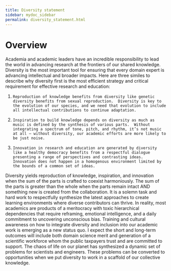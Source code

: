 ```yaml
---
title: Diversity statement
sidebar: mydoc_sidebar
permalink: diversity_statement.html
---
```


# Overview
Academia and academic leaders have an incredible responsibility to lead the world in advancing research at the frontiers of our shared knowledge.  Diversity is the most important tool for ensuring that every domain expert is advancing intellectual and broader impacts.  Here are three similes to describe why diversity first is the most efficient strategy and critical requirement for effective research and education:

1)     Reproduction of knowledge benefits from diversity like genetic diversity benefits from sexual reproduction.  Diversity is key to the evolution of our species, and we need that evolution to include all intellectual contributions to continue adaptation.

2)     Inspiration to build knowledge depends on diversity as much as music is defined by the synthesis of various parts.  Without integrating a spectrum of tone, pitch, and rhythm, it’s not music at all – without diversity, our academic efforts are more likely to be just noise.

3)     Innovation in research and education are generated by diversity like a healthy democracy benefits from a respectful dialogue presenting a range of perspectives and contrasting ideas.  Innovation does not happen in a homogenous environment limited by the bounds of a common set of ideas.

 

Diversity yields reproduction of knowledge, inspiration, and innovation when the sum of the parts is crafted to coexist harmoniously.  The sum of the parts is greater than the whole when the parts remain intact AND something new is created from the collaboration.  It is a solemn task and hard work to respectfully synthesize the latest approaches to create learning environments where diverse contributors can thrive.  In reality, most academics are products of a meritocracy with toxic hierarchical dependencies that require reframing, emotional intelligence, and a daily commitment to uncovering unconscious bias. Training and cultural awareness on how to integrate diversity and inclusion into our academic work is emerging as a new status quo. I expect the short and long-term outcomes will include both domain science merit and generation of a scientific workforce whom the public taxpayers trust and are committed to support.    The chaos of life on our planet has synthesized a dynamic set of problems for scientists and engineers. These problems can be converted to opportunities when we put diversity to work in a scaffold of our collective knowledge. 

